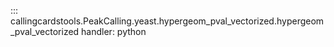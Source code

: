 ::: callingcardstools.PeakCalling.yeast.hypergeom_pval_vectorized.hypergeom_pval_vectorized
    handler: python